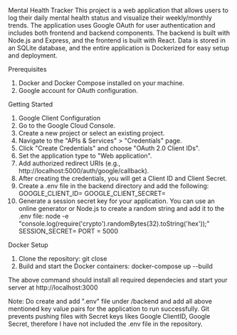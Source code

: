 Mental Health Tracker
This project is a web application that allows users to log their daily mental health status and visualize their weekly/monthly trends. The application uses Google OAuth for user authentication and includes both frontend and backend components. The backend is built with Node.js and Express, and the frontend is built with React. Data is stored in an SQLite database, and the entire application is Dockerized for easy setup and deployment.

Prerequisites
1. Docker and Docker Compose installed on your machine.
2. Google account for OAuth configuration.

Getting Started
1. Google Client Configuration
2. Go to the Google Cloud Console.
3. Create a new project or select an existing project.
4. Navigate to the "APIs & Services" > "Credentials" page.
5. Click "Create Credentials" and choose "OAuth 2.0 Client IDs".
6. Set the application type to "Web application".
7. Add authorized redirect URIs (e.g., http://localhost:5000/auth/google/callback).
8. After creating the credentials, you will get a Client ID and Client Secret.
9. Create a .env file in the backend directory and add the following:
    GOOGLE_CLIENT_ID=<your-google-client-id>
    GOOGLE_CLIENT_SECRET=<your-google-client-secret>
10. Generate a session secret key for your application. You can use an online generator or Node.js to create a random string and add it to the .env file:
    node -e "console.log(require('crypto').randomBytes(32).toString('hex'));"
    SESSION_SECRET=<your-session-secret>
    PORT = 5000

Docker Setup
1. Clone the repository: git close <repository>
2. Build and start the Docker containers:
   docker-compose up --build

The above command should install all required dependecies and start your server at http://localhost:3000

Note: Do create and add ".env" file under /backend and add all above mentioned key value pairs for the application to run successfully. Git prevents pushing files with Secret keys likes Google ClientID, Google Secret, therefore I have not included the .env file in the repository.


    
